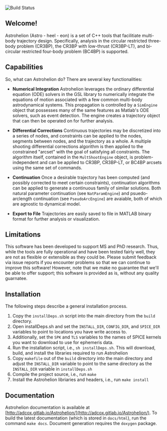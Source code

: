 ![Build Status](https://travis-ci.org/adcox/astrohelion.svg?branch=master)

## Welcome!

Astrohelion (Astro - heel - eon) is a set of C++ tools that facilitiate 
multi-body trajectory design. Specifically, analysis in the circular restricted 
three-body problem (CR3BP), the CR3BP with low-thrust (CR3BP-LT), and bi-circular 
restricted four-body problem (BC4BP) is supported.

## Capabilities

So, what can Astrohelion do? There are several key functionalities:


* **Numerical Integration** Astrohelion leverages the ordinary differential 
	equation (ODE) solvers in the GSL library to numerically integrate the 
	equations of motion associated with a few common multi-body astrodynamical 
	systems. This propagation is controlled by a `SimEngine` object that 
	possesses many of the same features as Matlab's ODE solvers, such as event 
	detection. The engine creates a trajectory object that can then be operated 
	on for further analysis.

* **Differential Corrections** Continuous trajectories may be discretized into a 
	series of nodes, and constraints can be applied to the nodes, segments 
	between nodes, and the trajectory as a whole. A multiple shooting 
	differential corrections algorithm is then applied to the constrained 
	"arcset" with the goal of satisfying all constraints. The algorithm itself, 
	contained in the `MultShootEngine` object, is problem-independent and can be
	applied to CR3BP, CR3BP-LT, or BC4BP arcsets using the same set of commands.

* **Continuation** Once a desirable trajectory has been computed (and possibly 
	corrected to meet certain constraints), continuation algorithms can be 
	applied to generate a continuous family of similar solutions. Both natural 
	parameter continuation (see `NatParamEngine`) and psuedo-arclength 
	continuation (see `PseudoArcEngine`) are avaiable, both of which are 
	agnostic to dynamical model.

* **Export to File** Trajectories are easily saved to file in MATLAB binary 
	format for further analysis or visualization.

## Limitations

This software has been developed to support MS and PhD research. Thus, while the
tools are fully operational and have been tested fairly well, they are not as
flexible or extensible as they could be. Please submit feedback via issue reports
if you encounter problems so that we can continue to improve this software! 
However, note that we make no guarantee that we'll be able to offer support; this
software is provided as is, without any quality guarnatee.

## Installation

The following steps describe a general installation process.

1. Copy the `installDeps.sh` script into the main directory from the 
	`build` directory.
1. Open installDeps.sh and set the `INSTALL_DIR`, `CONFIG_DIR`, and `SPICE_DIR` 
	variables to point to locations you have write access to.
1. Additionally, set the `SPK` and `TLS` variables to the names of SPICE kernels 
	you want to download to use for ephemeris data.
1. Run the installation script, i.e., `sh installDeps.sh`. This will download, 
	build, and install the libraries required to run Astrohelion
1. Copy `makefile` out of the `build` directory into the main directory and 
	adjust the `INSTALL_DIR` variable to point to the same directory as the 
	`INSTALL_DIR` variable in `installDeps.sh`
1. Compile the project source, i.e., run `make`
1. Install the Astrohelion libriaries and headers, i.e., run `make install`

## Documentation

Astrohelion documentation is available at 
[http://adcox.gitlab.io/Astrohelion/](http://adcox.gitlab.io/Astrohelion/). To 
build the latest documentation (which is stored in `docs/html`), run the command 
`make docs`. Document generation requires the `doxygen` package.
